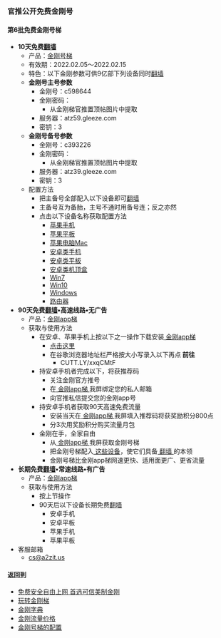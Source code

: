 ### 官推公开免费金刚号
#### 第6批免费金刚号梯
- <strong>10天免费[翻墙](https://github.com/a2zitpro/web/blob/master/LadderFree/kkDictionary/OverTheWall.md)</strong>
  - 产品：[金刚号梯](https://github.com/a2zitpro/web/blob/master/LadderFree/kkDictionary/KKLadderKKID.md)
  - 有效期：2022.02.05～2022.02.15
  - 特色：以下金刚参数可供9亿部下列设备同时[翻墙](https://github.com/a2zitpro/web/blob/master/LadderFree/kkDictionary/OverTheWall.md)
  - <strong>金刚号主号参数</strong>
    - 金刚号：c598644
    - 金刚密码：
      - 从金刚梯官推置顶帖图片中提取
    - 服务器：atz59.gleeze.com
    - 密钥：3
  - <strong>金刚号备号参数</strong>
    - 金刚号：c393226
    - 金刚密码：
      - 从金刚梯官推置顶帖图片中提取
    - 服务器：atz39.gleeze.com
    - 密钥：3
  - 配置方法
    - 把主备号全部配入以下设备即可[翻墙](https://github.com/a2zitpro/web/blob/master/LadderFree/kkDictionary/OverTheWall.md)
    - 主备号互为备胎，主号不通时用备号连；反之亦然
    - 点击以下设备名称获取配置方法
      - [苹果手机](https://github.com/a2zitpro/web/blob/master/LadderFree/Apple/iPhone/KKLadderKKID/KKLadderKKIDConfigure.md)
      - [苹果平板](https://github.com/a2zitpro/web/blob/master/LadderFree/Apple/iPad/KKLadderKKID/KKLadderKKIDConfigure.md)
      - [苹果电脑Mac](https://github.com/a2zitpro/web/blob/master/LadderFree/Apple/MacOS/KKLadderKKID/KKLadderKKIDConfigure.md)
      - [安卓类手机](https://github.com/a2zitpro/web/blob/master/LadderFree/Android/Phone/KKLadderKKID/KKLadderKKIDConfigure.md)
      - [安卓类平板](https://github.com/a2zitpro/web/blob/master/LadderFree/Android/Pad/KKLadderKKID/KKLadderKKIDConfigure.md)
      - [安卓类机顶盒](https://github.com/a2zitpro/web/blob/master/LadderFree/Android/TVBox/KKLadderKKID/KKLadderKKIDConfigure.md)
      - [Win7](https://github.com/a2zitpro/web/blob/master/LadderFree/Windows/Win7/KKLadderKKID/KKLadderKKIDConfigure.md)
      - [Win10](https://github.com/a2zitpro/web/blob/master/LadderFree/Windows/Win10/KKLadderKKID/KKLadderKKIDConfigure.md)
      - [Windows](https://github.com/a2zitpro/web/blob/master/LadderFree/Windows/WinAllVersion/KKLadderAPP/KKLadderAPPConfigure.md)
      - [路由器](https://github.com/a2zitpro/web/blob/master/LadderFree/Router/KKIDConfigration.md)
- <strong> 90天免费[翻墙](https://github.com/a2zitpro/web/blob/master/LadderFree/kkDictionary/OverTheWall.md)•高速线路•无广告</strong>
  - 产品：[金刚app梯](https://github.com/a2zitpro/web/blob/master/LadderFree/kkDictionary/KKLadderAPP.md)
  - 获取与使用方法
    - 在安卓、苹果手机上按以下之一操作下载安装[ 金刚app梯 ](https://github.com/a2zitpro/web/blob/master/LadderFree/kkDictionary/KKLadderAPP.md)
      - [ 点击这里 ](https://CUTT.LY/xxqCMtF)
      - 在谷歌浏览器地址栏严格按大小写录入以下再点<strong> 前往</strong> 
        - CUTT.LY/xxqCMtF
    - 持安卓手机者完成以下，将获推荐码
      - 关注金刚官方推号
      - 在[ 金刚app梯 ](https://github.com/a2zitpro/web/blob/master/LadderFree/kkDictionary/KKLadderAPP.md)我屏绑定您的私人邮箱
      - 向官推私信提交您的金刚app号
    - 持安卓手机者获取90天高速免费流量
      - 安装当天在[ 金刚app梯 ](https://github.com/a2zitpro/web/blob/master/LadderFree/kkDictionary/KKLadderAPP.md)我屏填入推荐码将获奖励积分800点
      - 分3次用奖励积分购买流量月包
    - 金刚在手，全家自由
      - 从[ 金刚app梯 ](https://github.com/a2zitpro/web/blob/master/LadderFree/kkDictionary/KKLadderAPP.md)我屏获取金刚号梯
      - 把金刚号梯配入[ 这些设备](https://github.com/a2zitpro/web/blob/master/LadderFree/kkDictionary/KKLadderConfigration/KKLadderConfigration.md)，使它们具备[ 翻墙 ](https://github.com/a2zitpro/web/blob/master/LadderFree/kkDictionary/OverTheWall.md)的本领
      - 金刚号梯比金刚app梯网速更快、适用面更广、更省流量
- <strong>长期免费[翻墙](https://github.com/a2zitpro/web/blob/master/LadderFree/kkDictionary/OverTheWall.md)•常速线路•有广告</strong>
  - 产品：[金刚app梯](https://github.com/a2zitpro/web/blob/master/LadderFree/kkDictionary/KKLadderAPP.md)
  - 获取与使用方法
    - 按上节操作
    - 90天后以下设备长期免费[翻墙](https://github.com/a2zitpro/web/blob/master/LadderFree/kkDictionary/OverTheWall.md)
      - 安卓手机
      - 安卓平板
      - 苹果手机
      - 苹果平板
- 客服邮箱
    - cs@a2zit.us


#### 返回到
- [免费安全自由上网 首选可信美制金刚](https://github.com/a2zitpro/web/blob/master/%E5%BE%80%E5%90%8E%E7%BF%BB.md)
- [玩转金刚梯](https://github.com/a2zitpro/web/blob/master/LadderFree/A.md)
- [金刚字典](https://github.com/a2zitpro/web/blob/master/LadderFree/kkDictionary/KKDictionary.md)
- [金刚流量价格](https://github.com/a2zitpro/web/blob/master/LadderFree/kkDictionary/Price/KKDTPrice.md)
- [金刚号梯的配置](https://github.com/a2zitpro/web/blob/master/LadderFree/kkDictionary/KKLadderConfigration/KKLadderConfigration.md)

